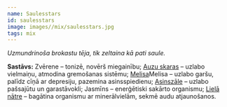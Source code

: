 ```yaml
---
name: Saulesstars
id: saulesstars
image: images//mix/saulesstars.jpg
tags: mix
---
```

*Uzmundrinoša brokastu tēja, tik zeltaina kā pati saule.*

**Sastāvs:**
Zvērene – tonizē, novērš miegainību;
<a href="https://www.danga.lv/mono/#auzu_skaras">Auzu skaras</a> – uzlabo vielmaiņu, atmodina gremošanas sistēmu;
<a href="https://www.danga.lv/mono/#melisa">Melisa</a>Melisa – uzlabo garšu, palīdz cīņā ar depresiju, pazemina asinsspiedienu;
<a href="https://www.danga.lv/mono/#asinszale">Asinszāle</a> – uzlabo pašsajūtu un garastāvokli;
Jasmīns – enerģētiski sakārto organismu;
<a href="https://www.danga.lv/mono/#liela_natre">Lielā nātre</a> – bagātina organismu ar minerālvielām, sekmē audu atjaunošanos.